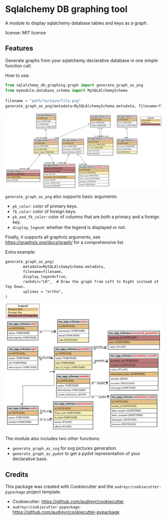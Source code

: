 # Sqlalchemy DB graphing tool

A module to display sqlalchemy database tables and keys as a graph.


license: MIT license

## Features

Generate graphs from your sqlalchemy declarative database in one simple function call.

How to use:

```python
from sqlalchemy_db_graphing.graph import generate_graph_as_png
from mymodule.database_schema import MySQLAlchemySchema

filename = "path/to/save/file.png"
generate_graph_as_png(metadata=MySQLAlchemySchema.metadata, filename=filename)
```
![Database Graph](diagrams/demo_app_schema.png)

`generate_graph_as_png` also supports basic arguments:
- `pk_color`: color of primary keys.
- `fk_color`: color of foreign keys.
- `pk_and_fk_color`: color of columns that are both a primary and a foreign key.
- `display_legend`: whether the legend is displayed or not.

Finally, it supports all graphviz arguments, see https://graphviz.org/docs/graph/ for a comprehensive list.

Extra example:
```
generate_graph_as_png(
        metadata=MySQLAlchemySchema.metadata,
        filename=filename,
        display_legend=True,
        rankdir="LR",  # Draw the graph from Left to Right instead of Top Down.
        splines = "ortho",
)
```
![Database Graph](diagrams/demo_app_schema_kwargs.png)

The module also includes two other functions:
- `generate_graph_as_svg` for svg pictures generation.
- `generate_graph_as_pydot` to get a pydot representation of your declarative base.

## Credits

This package was created with Cookiecutter and the `audreyr/cookiecutter-pypackage` project template.

- Cookiecutter: https://github.com/audreyr/cookiecutter
- `audreyr/cookiecutter-pypackage`: https://github.com/audreyr/cookiecutter-pypackage
